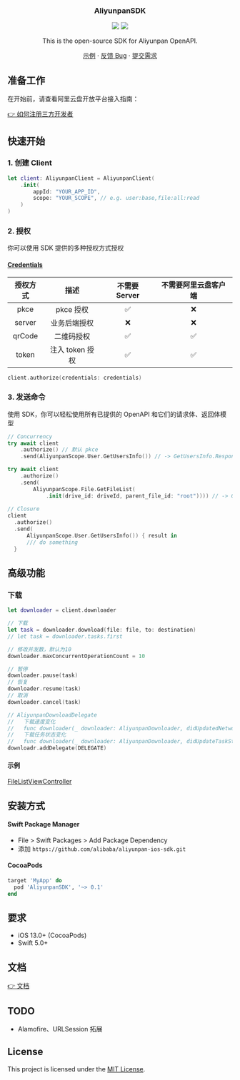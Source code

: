 <div align="center">
  <h3 align="center">AliyunpanSDK</h3>
  <p align="center">
    <a href="https://cocoapods.org/pods/AliyunpanSDK"><img src="https://img.shields.io/cocoapods/v/AliyunpanSDK?color=%23526efa"/></a>
    <a><img src="https://img.shields.io/badge/Platforms-macOS_iOS_tvOS-Green"/></a>
  </p>

  <p align="center">
  This is the open-source SDK for Aliyunpan OpenAPI. 
  </p>
  <p align="center">
    <a href="https://github.com/alibaba/aliyunpan-ios-sdk/tree/main/Demo">示例</a>
    ·
    <a href="https://github.com/alibaba/aliyunpan-ios-sdk/issues/new?labels=bug">反馈 Bug</a>
    ·
    <a href="https://github.com/alibaba/aliyunpan-ios-sdk/issues/new?labels=feature">提交需求</a>
  </p>
</div>

## 准备工作

在开始前，请查看阿里云盘开放平台接入指南：

[👉 如何注册三方开发者](https://www.yuque.com/aliyundrive/zpfszx/tyzl591kxmft4e81)

## 快速开始

### 1. 创建 Client
```swift
let client: AliyunpanClient = AliyunpanClient(
    .init(
        appId: "YOUR_APP_ID",
        scope: "YOUR_SCOPE", // e.g. user:base,file:all:read
    )
)
```

### 2. 授权
你可以使用 SDK 提供的多种授权方式授权
#### [Credentials](https://alibaba.github.io/aliyunpan-ios-sdk/Enums/AliyunpanCredentials.html)

| 授权方式 | 描述 | **不需要** Server | **不需要**阿里云盘客户端 |
| :----: | :----: | :----: | :----: |
| pkce | pkce 授权 | ✅ | ❌ |
| server | 业务后端授权 | ❌ | ❌ |
| qrCode | 二维码授权 | ✅ | ✅ |
| token | 注入 token 授权 | ✅ | ✅ | 

```swift
client.authorize(credentials: credentials)
```

### 3. 发送命令

使用 SDK，你可以轻松使用所有已提供的 OpenAPI 和它们的请求体、返回体模型

```swift
// Concurrency
try await client
    .authorize() // 默认 pkce
    .send(AliyunpanScope.User.GetUsersInfo()) // -> GetUsersInfo.Response

try await client
    .authorize()
    .send(
        AliyunpanScope.File.GetFileList(
            .init(drive_id: driveId, parent_file_id: "root")))) // -> GetFileList.Response
        
// Closure
client
  .authorize()
  .send(
      AliyunpanScope.User.GetUsersInfo()) { result in
      /// do something
  }
```

## 高级功能

### 下载
```swift
let downloader = client.downloader

// 下载
let task = downloader.download(file: file, to: destination)
// let task = downloader.tasks.first

// 修改并发数，默认为10
downloader.maxConcurrentOperationCount = 10

// 暂停
downloader.pause(task)
// 恢复
downloader.resume(task)
// 取消
downloader.cancel(task)

// AliyunpanDownloadDelegate
//   下载速度变化
//   func downloader(_ downloader: AliyunpanDownloader, didUpdatedNetworkSpeed networkSpeed: Int64)
//   下载任务状态变化 
//   func downloader(_ downloader: AliyunpanDownloader, didUpdateTaskState state: AliyunpanDownloadTask.State, for task: AliyunpanDownloadTask)
downloadr.addDelegate(DELEGATE)
```

#### 示例
[FileListViewController](Demo/Demo/Demo-iOS/FileListViewController.swift)

## 安装方式

#### Swift Package Manager

- File > Swift Packages > Add Package Dependency
- 添加 `https://github.com/alibaba/aliyunpan-ios-sdk.git`

#### CocoaPods

```ruby
target 'MyApp' do
  pod 'AliyunpanSDK', '~> 0.1'
end
```

## 要求

- iOS 13.0+ (CocoaPods)
- Swift 5.0+ 

## 文档

[👉 文档](https://alibaba.github.io/aliyunpan-ios-sdk/)

## TODO
- Alamofire、URLSession 拓展

## License

This project is licensed under the [MIT License](LICENSE).
